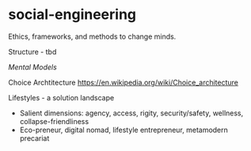 # social-engineering
Ethics, frameworks, and methods to change minds. 

Structure - tbd

*Mental Models*

Choice Archtitecture
https://en.wikipedia.org/wiki/Choice_architecture

Lifestyles - a solution landscape
* Salient dimensions: agency, access, rigity, security/safety, wellness, collapse-friendliness
* Eco-preneur, digital nomad, lifestyle entrepreneur, metamodern precariat

